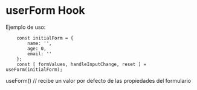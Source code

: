 # userForm Hook

Ejemplo de uso: 
```
    const initialForm = {
        name: '',
        age: 0,
        email: ''
    };
    const [ formValues, handleInputChange, reset ] = useForm(initialForm);
```

useForm() // recibe un valor por defecto de las propiedades del formulario